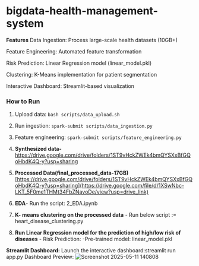 # bigdata-health-management-system
**Features**
Data Ingestion: Process large-scale health datasets (10GB+)

Feature Engineering: Automated feature transformation

Risk Prediction: Linear Regression model (linear_model.pkl)

Clustering: K-Means implementation for patient segmentation

Interactive Dashboard: Streamlit-based visualization

### How to Run
1. Upload data: `bash scripts/data_upload.sh`  
2. Run ingestion: `spark-submit scripts/data_ingestion.py`  
3. Feature engineering: `spark-submit scripts/feature_engineering.py`  


4. **Synthesized data-**
https://drive.google.com/drive/folders/1ST9vHckZWEk4bmQYSXxBfGQoHbdK4Q-y?usp=sharing

5. **Processed Data(final_processed_data-17GB)**
[https://drive.google.com/drive/folders/1ST9vHckZWEk4bmQYSXxBfGQoHbdK4Q-y?usp=sharing](https://drive.google.com/file/d/1XSwNbc-LKT_5F0me1THMt34FbZNavoDe/view?usp=drive_link)

6. **EDA**- Run the script: 2_EDA.ipynb
7. **K- means clustering on the processed data** - Run below script := heart_disease_clustering.py
8. **Run Linear Regression model for the prediction of high/low risk of diseases** -
    Risk Prediction:
    -Pre-trained model: linear_model.pkl

  **Streamlit Dashboard:**
  Launch the interactive dashboard:streamlit run app.py
  Dashboard Preview:
  ![Screenshot 2025-05-11 140808](https://github.com/user-attachments/assets/39a6326d-a905-495a-8659-105c8b4b6a36)



